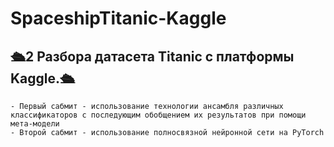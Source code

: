 # SpaceshipTitanic-Kaggle

🛳2 Разбора датасета Titanic c платформы Kaggle.🛳
-
    - Первый сабмит - использование технологии ансамбля различных классификаторов с последующим обобщением их результатов при помощи мета-модели
    - Второй сабмит - использование полносвязной нейронной сети на PyTorch
